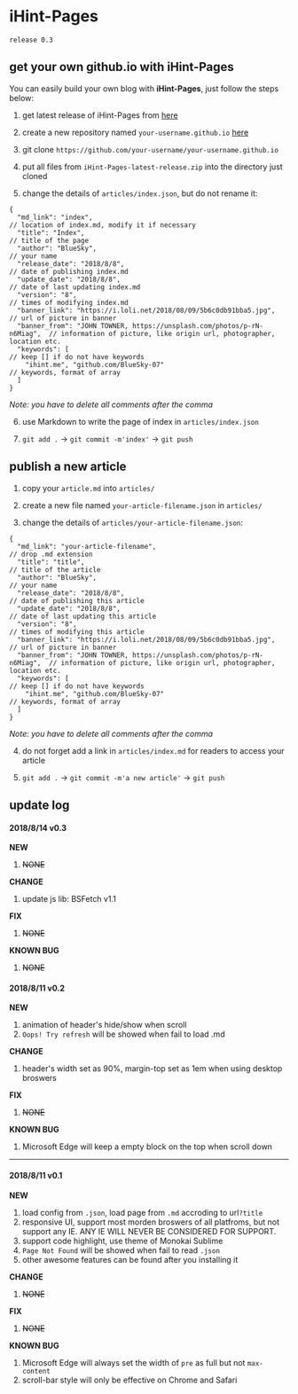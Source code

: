 # iHint-Pages

`release 0.3`

## get your own github.io with iHint-Pages

You can easily build your own blog with **iHint-Pages**, just follow the steps below:

1. get latest release of iHint-Pages from [here](https://github.com/BlueSky-07/bluesky-07.github.io/releases)

2. create a new repository named `your-username.github.io` [here](https://github.com/new)

3. git clone `https://github.com/your-username/your-username.github.io`

4. put all files from `iHint-Pages-latest-release.zip` into the directory just cloned

5. change the details of `articles/index.json`, but do not rename it:
```text
{
  "md_link": "index",                                                     // location of index.md, modify it if necessary
  "title": "Index",                                                       // title of the page
  "author": "BlueSky",                                                    // your name
  "release_date": "2018/8/8",                                             // date of publishing index.md
  "update_date": "2018/8/8",                                              // date of last updating index.md
  "version": "8",                                                         // times of modifying index.md
  "banner_link": "https://i.loli.net/2018/08/09/5b6c0db91bba5.jpg",       // url of picture in banner
  "banner_from": "JOHN TOWNER, https://unsplash.com/photos/p-rN-n6Miag",  // information of picture, like origin url, photographer, location etc.
  "keywords": [                                                           // keep [] if do not have keywords
    "ihint.me", "github.com/BlueSky-07"                                   // keywords, format of array
  ] 
}
```
*Note: you have to delete all comments after the comma*

6. use Markdown to write the page of index in `articles/index.json`

7. `git add .` -> `git commit -m'index'` -> `git push`

## publish a new article

1. copy your `article.md` into `articles/`

2. create a new file named `your-article-filename.json` in `articles/`

3. change the details of `articles/your-article-filename.json`:
```text
{
  "md_link": "your-article-filename",                                     // drop .md extension
  "title": "title",                                                       // title of the article
  "author": "BlueSky",                                                    // your name
  "release_date": "2018/8/8",                                             // date of publishing this article
  "update_date": "2018/8/8",                                              // date of last updating this article
  "version": "8",                                                         // times of modifying this article
  "banner_link": "https://i.loli.net/2018/08/09/5b6c0db91bba5.jpg",       // url of picture in banner
  "banner_from": "JOHN TOWNER, https://unsplash.com/photos/p-rN-n6Miag",  // information of picture, like origin url, photographer, location etc.
  "keywords": [                                                           // keep [] if do not have keywords
    "ihint.me", "github.com/BlueSky-07"                                   // keywords, format of array
  ]
}
```
*Note: you have to delete all comments after the comma*

4. do not forget add a link in `articles/index.md` for readers to access your article

5. `git add .` -> `git commit -m'a new article'` -> `git push`

## update log

#### 2018/8/14 v0.3

**NEW**
1. <del>NONE</del>

**CHANGE**
1. update js lib: BSFetch v1.1

**FIX**
1. <del>NONE</del>

**KNOWN BUG**
1. <del>NONE</del>

#### 2018/8/11 v0.2

**NEW**
1. animation of header's hide/show when scroll
1. `Oops! Try refresh` will be showed when fail to load .md

**CHANGE**
1. header's width set as 90%, margin-top set as 1em when using desktop broswers

**FIX**
1. <del>NONE</del>

**KNOWN BUG**
1. Microsoft Edge will keep a empty block on the top when scroll down

----
#### 2018/8/11 v0.1

**NEW**
1. load config from `.json`, load page from `.md` accroding to url`?title`
1. responsive UI, support most morden broswers of all platfroms, but not support any IE. ANY IE WILL NEVER BE CONSIDERED FOR SUPPORT.
1. support code highlight, use theme of Monokai Sublime
1. `Page Not Found` will be showed when fail to read `.json`
1. other awesome features can be found after you installing it

**CHANGE**
1. <del>NONE</del>

**FIX**
1. <del>NONE</del>

**KNOWN BUG**
1. Microsoft Edge will always set the width of `pre` as full but not `max-content`
1. scroll-bar style will only be effective on Chrome and Safari